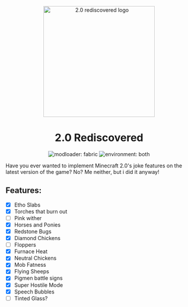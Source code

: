 <div align="center">
  <img src="https://github.com/MMonkeyKiller/2.0-Rediscovered/assets/37459591/a18966cd-bb7c-4865-83c1-292326702fa5" height="300" alt="2.0 rediscovered logo" />
  <h1>2.0 Rediscovered</h1>
  <div>
    <img src="https://img.shields.io/badge/mod%20loader-fabric-d64541?style=flat-square" alt="modloader: fabric" />
    <img src="https://img.shields.io/badge/environment-both-4caf50?style=flat-square" alt="environment: both" />
  </div>
</div>

Have you ever wanted to implement Minecraft 2.0's joke features on the latest version of the game? No? Me neither, but i did it anyway!

## Features:
- [x] Etho Slabs
- [x] Torches that burn out
- [ ] Pink wither
- [x] Horses and Ponies
- [x] Redstone Bugs
- [x] Diamond Chickens
- [ ] Floppers
- [x] Furnace Heat
- [x] Neutral Chickens
- [x] Mob Fatness
- [x] Flying Sheeps
- [x] Pigmen battle signs
- [x] Super Hostile Mode
- [x] Speech Bubbles
- [ ] Tinted Glass?
